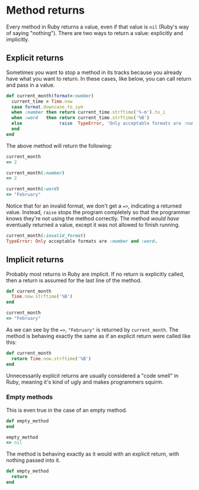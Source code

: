 # Method returns

Every method in Ruby returns a value, even if that value is `nil` (Ruby's way of saying "nothing"). There are two ways to return a value: explicitly and implicitly.

## Explicit returns

Sometimes you want to stop a method in its tracks because you already have what you want to return. In these cases, like below, you can call return and pass in a value.

``` ruby
def current_month(format=:number)
  current_time = Time.now
  case format.downcase.to_sym
  when :number then return current_time.strftime('%-m').to_i
  when :word   then return current_time.strftime('%B')
  else              raise  TypeError, 'Only acceptable formats are :number and :word.'
  end
end
```

The above method will return the following:

``` ruby
current_month
=> 2
```

``` ruby
current_month(:number)
=> 2
```

``` ruby
current_month(:word)
=> "February"
```

Notice that for an invalid format, we don't get a `=>`, indicating a returned value. Instead, `raise` stops the program completely so that the programmer knows they're not using the method correctly. The method *would have* eventually returned a value, except it was not allowed to finish running.

``` ruby
current_month(:invalid_format)
TypeError: Only acceptable formats are :number and :word.
```

## Implicit returns

Probably most returns in Ruby are implicit. If no return is explicitly called, then a return is assumed for the last line of the method.

``` ruby
def current_month
  Time.now.strftime('%B')
end
```

``` ruby
current_month
=> "February"
```

As we can see by the `=>`, `"February"` is returned by `current_month`. The method is behaving exactly the same as if an explicit return were called like this:

``` ruby
def current_month
  return Time.now.strftime('%B')
end
```

Unnecessarily explicit returns are usually considered a "code smell" in Ruby, meaning it's kind of ugly and makes programmers squirm.

### Empty methods

This is even true in the case of an empty method.

``` ruby
def empty_method
end
```

``` ruby
empty_method
=> nil
```

The method is behaving exactly as it would with an explicit return, with nothing passed into it.

``` ruby
def empty_method
  return
end
```
